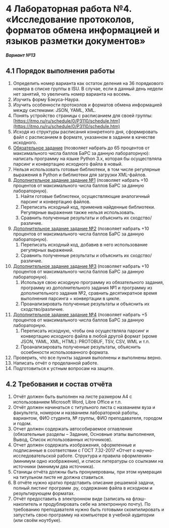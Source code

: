 # 4 Лабораторная работа №4. «Исследование протоколов, форматов обмена информацией и языков разметки документов»
___Вариант №13___
## 4.1 Порядок выполнения работы
1. Определить номер варианта как остаток деления на 36 порядкового номера в списке группы в ISU. В случае, если в данный день недели нет занятий, то увеличить номер варианта на восемь.
2. Изучить форму Бэкуса-Наура.
3. Изучить особенности протоколов и форматов обмена информацией между системами: JSON, YAML, XML.
4. Понять устройство страницы с расписанием для своей группы: [https://itmo.ru/ru/schedule/0/P3110/schedule.htm](https://itmo.ru/ru/schedule/0/P3110/schedule.htm)
5. Исходя из структуры расписания конкретного дня, сформировать файл с расписанием в формате, указанном в задании в качестве исходного.
6. <ins>Обязательное задание</ins> (позволяет набрать до 65 процентов от максимального числа баллов БаРС за данную лабораторную): написать программу на языке Python 3.x, которая бы осуществляла парсинг и конвертацию исходного файла в новый.
7. Нельзя использовать готовые библиотеки, в том числе регулярные выражения в Python и библиотеки для загрузки XML-файлов.
8. <ins>Дополнительное задание задание №1</ins> (позволяет набрать +10 процентов от максимального числа баллов БаРС за данную лабораторную).
   1) Найти готовые библиотеки, осуществляющие аналогичный парсинг и конвертацию файлов.
   2) Переписать исходный код, применив найденные библиотеки. Регулярные выражения также нельзя использовать.
   3) Сравнить полученные результаты и объяснить их сходство/различие.
9. <ins>Дополнительное задание задание №2</ins> (позволяет набрать +10 процентов от максимального числа баллов БаРС за данную лабораторную).
   1) Переписать исходный код, добавив в него использование регулярных выражений.
   2) Сравнить полученные результаты и объяснить их сходство/различие.
10. <ins>Дополнительное задание задание №3</ins> (позволяет набрать +10 процентов от максимального числа баллов БаРС за данную лабораторную).
    1) Используя свою исходную программу из обязательного задания, программу из дополнительного задания №1 и программу из дополнительного задания №2, сравнить десятикратное время выполнения парсинга + конвертации в цикле.
    2) Проанализировать полученные результаты и объяснить их сходство/различие.
11. <ins>Дополнительное задание задание №4</ins> (позволяет набрать +5 процентов от максимального числа баллов БаРС за данную лабораторную.
    1) Переписать исходную, чтобы она осуществляла парсинг и конвертацию исходного файла в любой другой формат (кроме JSON, YAML, XML, HTML): PROTOBUF, TSV, CSV, WML и т.п.
    2) Проанализировать полученные результаты, объяснить осоебнности использованного формата.
12. Проверить, что все пункты задания выполнены и выполнены верно.
13. Написать отчёт о проделанной работе.
14. Подготовиться к устным вопросам на защите.
## 4.2 Требования и состав отчёта
1. Отчёт должен быть выполнен на листе размером А4 с использованием Microsoft Word, Libre Office и т.п.
2. Отчёт должен начинаться с титульного листа с названием вуза и факультета, номером и названием лабораторной работы, вариантом, ФИО студента, № группы, ФИО преподавателя, городом и годом.
3. Отчет должен содержать автособираемое оглавление (обязательные разделы – Задание, Основные этапы выполнения, Вывод, Список использованных источников).
4. Отчет должен содержать изображения, оформленные и подписанные в соответствии с ГОСТ 7.32-2017 «Отчет о научно-исследовательской работе. Структура и правила оформления» (минимум одно изображение), и список литературы со ссылками на источники (минимум два источника).
5. Станицы отчёта должны быть пронумерованы, при этом нумерация на титульном листе не должна ставиться.
6. В отчёте нужно кратко представить описание решаемой задачи, полный листинг программ .py, содержание файла в исходном и результирующем форматах.
7. Отчёт предоставить в электронном виде (записать на флэш-накопитель и продублировать себе на электронную почту). По требованию преподавателя нужно быть готовыми скомпилировать и запустить свою программу на компьютере в учебной аудитории (или своём ноутбуке).